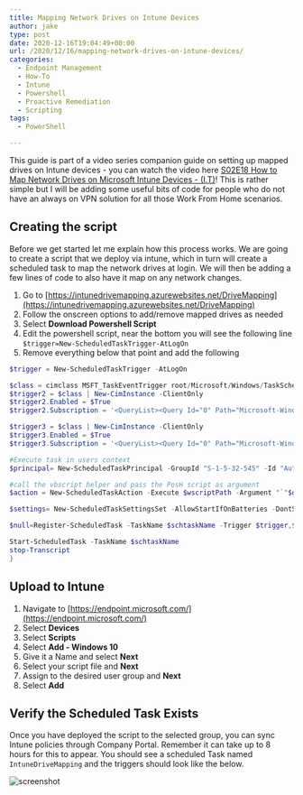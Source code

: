 ```yaml
---
title: Mapping Network Drives on Intune Devices
author: jake
type: post
date: 2020-12-16T19:04:49+00:00
url: /2020/12/16/mapping-network-drives-on-intune-devices/
categories:
  - Endpoint Management
  - How-To
  - Intune
  - Powershell
  - Proactive Remediation
  - Scripting
tags:
  - PowerShell

---
```

 

This guide is part of a video series companion guide on setting up mapped drives on Intune devices - you can watch the video here [S02E18 How to Map Network Drives on Microsoft Intune Devices - (I.T)](https://www.youtube.com/watch?v=hHtXFeuHkC4)! This is rather simple but I will be adding some useful bits of code for people who do not have an always on VPN solution for all those Work From Home scenarios. 

## Creating the script

Before we get started let me explain how this process works. We are going to create a script that we deploy via intune, which in turn will create a scheduled task to map the network drives at login. We will then be adding a few lines of code to also have it map on any network changes.

1. Go to [https://intunedrivemapping.azurewebsites.net/DriveMapping](https://intunedrivemapping.azurewebsites.net/DriveMapping)
2. Follow the onscreen options to add/remove mapped drives as needed
3. Select **Download Powershell Script**
4. Edit the powershell script, near the bottom you will see the following line  
  `$trigger=New-ScheduledTaskTrigger-AtLogOn`
5. Remove everything below that point and add the following

```powershell
$trigger = New-ScheduledTaskTrigger -AtLogOn

$class = cimclass MSFT_TaskEventTrigger root/Microsoft/Windows/TaskScheduler
$trigger2 = $class | New-CimInstance -ClientOnly
$trigger2.Enabled = $True
$trigger2.Subscription = '<QueryList><Query Id="0" Path="Microsoft-Windows-NetworkProfile/Operational"><Select Path="Microsoft-Windows-NetworkProfile/Operational">*[System[Provider[@Name=''Microsoft-Windows-NetworkProfile''] and EventID=10002]]</Select></Query></QueryList>'

$trigger3 = $class | New-CimInstance -ClientOnly
$trigger3.Enabled = $True
$trigger3.Subscription = '<QueryList><Query Id="0" Path="Microsoft-Windows-NetworkProfile/Operational"><Select Path="Microsoft-Windows-NetworkProfile/Operational">*[System[Provider[@Name=''Microsoft-Windows-NetworkProfile''] and EventID=4004]]</Select></Query></QueryList>'

#Execute task in users context
$principal= New-ScheduledTaskPrincipal -GroupId "S-1-5-32-545" -Id "Author"

#call the vbscript helper and pass the PosH script as argument
$action = New-ScheduledTaskAction -Execute $wscriptPath -Argument "`"$dummyScriptPath`" `"$scriptPath`""

$settings= New-ScheduledTaskSettingsSet -AllowStartIfOnBatteries -DontStopIfGoingOnBatteries

$null=Register-ScheduledTask -TaskName $schtaskName -Trigger $trigger,$trigger2,$trigger3 -Action $action  -Principal $principal -Settings $settings -Description $schtaskDescription -Force

Start-ScheduledTask -TaskName $schtaskName
stop-Transcript
}
```

## Upload to Intune

  1. Navigate to [https://endpoint.microsoft.com/](https://endpoint.microsoft.com/)
  2. Select **Devices**
  3. Select **Scripts**
  4. Select **Add - Windows 10**
  5. Give it a Name and select **Next**
  6. Select your script file and **Next**
  7. Assign to the desired user group and **Next**
  8. Select **Add**

## Verify the Scheduled Task Exists

Once you have deployed the script to the selected group, you can sync Intune policies through Company Portal. Remember it can take up to 8 hours for this to appear. You should see a scheduled Task named `IntuneDriveMapping` and the triggers should look like the below.

![screenshot](MicrosoftTeams-image-2-1024x439.png) 
